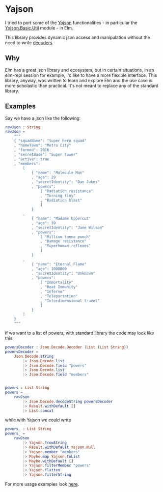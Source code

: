 Yajson
======

I tried to port some of the [Yojson](https://github.com/mjambon/yojson) functionalities - in particular the [Yojson.Basic.Util](https://mjambon.github.io/mjambon2016/yojson-doc/Yojson.Basic.Util.html) module - in Elm.

This library provides dynamic json access and manipulation without the need to write [decoders](http://package.elm-lang.org/packages/elm-lang/core/5.1.1/Json-Decode#Decoder).

Why
---

Elm has a great json library and ecosystem, but in certain situations, in an elm-repl session for example, I'd like to have a more flexible interface.
This library, anyway, was written to learn and explore Elm and the use case is more scholastic than practical. It's not meant to replace any of the standard library.

Examples
--------

Say we have a json like the following:

```elm
rawJson : String
rawJson =
    """
    { "squadName": "Super hero squad"
    , "homeTown": "Metro City"
    , "formed": 2016
    , "secretBase": "Super tower"
    , "active": true
    , "members":
        [
            { "name": "Molecule Man"
            , "age": 29
            , "secretIdentity": "Dan Jukes"
            , "powers":
                [ "Radiation resistance"
                , "Turning tiny"
                , "Radiation blast"
                ]
            }
        ,
            { "name": "Madame Uppercut"
            , "age": 39
            , "secretIdentity": "Jane Wilson"
            , "powers":
                [ "Million tonne punch"
                , "Damage resistance"
                , "Superhuman reflexes"
                ]
            }
        ,
            { "name": "Eternal Flame"
            , "age": 1000000
            , "secretIdentity": "Unknown"
            , "powers":
                [ "Immortality"
                , "Heat Immunity"
                , "Inferno"
                , "Teleportation"
                , "Interdimensional travel"
                ]
            }
        ]
    }
    """
```

if we want to a list of powers, with standard library the code may look like this

```elm
powersDecoder : Json.Decode.Decoder (List (List String))
powersDecoder =
    Json.Decode.string
        |> Json.Decode.list
        |> Json.Decode.field "powers"
        |> Json.Decode.list
        |> Json.Decode.field "members"


powers : List String
powers =
    rawJson
        |> Json.Decode.decodeString powersDecoder
        |> Result.withDefault []
        |> List.concat
```

while with Yajson we could write

```elm
powers_ : List String
powers_ =
    rawJson
        |> Yajson.fromString
        |> Result.withDefault Yajson.Null
        |> Yajson.member "members"
        |> Maybe.map Yajson.toList
        |> Maybe.withDefault []
        |> Yajson.filterMember "powers"
        |> Yajson.flatten
        |> Yajson.filterString
```

For more usage examples look [here](https://github.com/emilianobovetti/elm-yajson/tree/master/examples).
